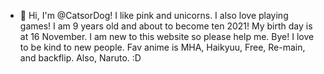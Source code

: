 - 👋 Hi, I'm @CatsorDog!
I like pink and unicorns. I also love playing games!
I am 9 years old and about to become ten 2021! My birth day is at 16 November.
I am new to this website so please help me.
Bye! I love to be kind to new people. Fav anime is MHA, Haikyuu, Free, Re-main, and backflip. Also, Naruto. :D
